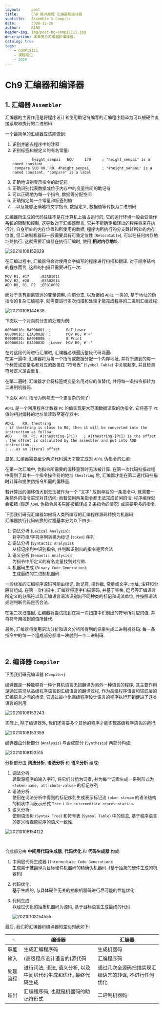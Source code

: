 ```yaml
---
layout:     post
title:      Ch9 编译原理 汇编器和编译器
subtitle:   Assemble & Compile
date:       2020-12-26
author:     R1NG
header-img: img/post-bg-comp15111.jpg
description: 本章简介汇编器和编译器.
catalog: true
tags:
    - COMP15111
    - 课程笔记
    - 2020
---
```


# Ch9 汇编器和编译器

## 1. 汇编器 `Assembler`

汇编器的主要作用是将程序设计者使用助记符编写的汇编程序翻译为可以被硬件直接读取和执行的二进制码. 

一个最简单的汇编器应该能做到:
1. 识别并删去程序中的注释
2. 识别标签和被定义的有名常量:
   ```
            height_senpai   EQU     170     ; "height_senpai" is a named constant
    compare SUB R0, R0, #height_senpai      ; "#height_senpai" is a named constant, "compare" is a label
   ```
3. 正确地识别表示指令的助记符
4. 正确识别代表数据或位于内存中的变量空间的助记符
5. 可以正确地为每一个指令, 数据等分配空间
6. 正确指定每一个常量和标签的值
7. ...以及能够正确地将文字指令, 数据定义, 数据值等转换为二进制码

汇编器所生成的代码往往不是在计算机上独占运行的, 它的运行环境一般会受操作系统的限制和控制, 这导致对于汇编器而言, 它并不能确定编译出的程序将来在执行时, 自身所处的内存位置和所使用的数据, 程序内所执行的分支跳转所处的内存位置, 但二进制机器码一般需要具有可重定位性 (`Relocatable`), 可以在任何内存地址处执行. 这就需要汇编器在执行汇编时, 使用 **相对内存地址**. 

![20210108152829](https://cdn.jsdelivr.net/gh/KirisameMarisaa/KirisameMarisaa.github.io/img/blogpost_images/20210108152829.png)

在汇编过程中, 汇编器将会对使用文字编写的程序进行扫描和翻译. 对于顺序结构的程序而言, 这样的扫描只需要进行一次:
```
MOV R1, #17     ;E3A01011
MOV R2, #20     ;E3A02014
ADD R0, R1, R2  ;E0810002
```

而对于含有距离较远的变量调用, 向前分支, 以及诸如 `ADRL` 一类的, 基于地址的伪指令的复杂汇编程序, 就需要进行多次扫描和处理才能完成程序的二进制汇编过程:

![20210108144638](https://cdn.jsdelivr.net/gh/KirisameMarisaa/KirisameMarisaa.github.io/img/blogpost_images/20210108144638.png)

下面以一个对向前分支的处理为例:

```
00000018: BA000001  ;       BLT Lower
0000001C: E3A0002B  ;       MOV R0, #'+' 
00000020: EA000000  ;       B Print
00000024: E3A0002D  ;Lower  MOV R0, #'-‘
```

在对这段代码进行汇编时, 汇编器必须遍历整段代码两遍:<br>
在第一遍中, 汇编器将为每一个指令或数据分配一个内存地址, 并将所遇到的每一个标签或变量名和对应的数值在 “符号表” (`Symbol Table`) 中关联起来, 并且检测符号定义是否重复. 

在第二遍时, 汇编器才会将标签或变量名用对应的值替代, 并将每一条指令都转为二进制机器码. 

下面以 `ADRL` 指令为例考虑一个更复杂的例子:

`ADRL` 是一个利用程序计数器 `PC` 的值实现更大范围数据读取的伪指令. 它将基于 `PC` 值的相对偏移的地址值读取至寄存器中:
```
ADRL    R0, thestring
; if thestring is close to R0, then it will be converted into the instruction as follow:
ADD     R0, PC, #(thestring-[PC])   ; #(thestring-[PC]) is the offset
; the offset is calculated by the assembler and put into ADD instruction...
; ...as an literal offset
```
显见, 汇编器需要至少两次代码遍历才能完成对 `ADRL` 伪指令的汇编:

在第一次汇编中, 伪指令所需要的偏移量暂时无法被计算. 在第一次代码扫描过程中得到了其中一个指令操作符的地址 `thestring` 后, 汇编器才能在第二遍代码扫描时计算和提供伪指令所需的偏移量. 

若计算出的偏移值大到无法被作为一个 “文字” 放到单独的一条指令中, 就需要一条额外的指令实现对其访问; 而若使用两条指令都无法完成访问的话, 程序编译就会报错 (假定 `ADRL` 伪指令最多只能被编译成 $2$ 条指令的情况) 或需要更多的指令. 

下面我们研究汇编器如何将人类所编写的汇编程序源码转换为机器码:<br>
汇编器执行代码转换的过程基本分为以下四步:
1. 词法分析 (`Lexical Analysis`):<br>
   将字符串/字符序列转换为标记 (`token`) 序列
2. 语法分析 (`Syntactic Analysis`):<br>
   从标记序列中识别指令, 并判断识别出的指令是否合法
3. 语义分析 (`Semantic Analysis`):<br>
   为指令中所定义的有名变量找到对应值. 
4. 机器码生成 (`Binary Code Generation`):<br>
   生成最终的二进制机器码. 

一段标准的汇编程序源码可能由标记, 助记符, 操作数, 常量或文字, 地址, 注释和分隔符组成. 在第一次扫描中, 汇编器将逐字扫描源码, 并基于空格, 逗号等汇编语言所定义的分隔符以及汇编语言语法识别出不同种类的标记和词法单位, 并按照语法规则判断代码是否合法. 

在第二次扫描里, 汇编器将尝试找到在第一次扫描中识别出的符号所对应的值, 并将符号用找到的值所替代. 

最终, 汇编器将使用语法分析和语义分析所得到的结果生成二进制机器码: 每一条指令中的每一个组成部分都唯一映射到一个二进制码. 

<br>

## 2. 编译器 `Compiler` 

下面我们研究编译器 (`Compiler`):<br>

编译器是一种能够将一种计算机语言无损翻译为另外一种语言的程序, 其主要作用是通过实现从高级程序语言到汇编语言的翻译过程, 作为高级程序语言和较底层的汇编语言之间的桥梁, 它通过最小化高级程序设计语言的程序执行开销促进了这类语言的利用.

![20210108153243](https://cdn.jsdelivr.net/gh/KirisameMarisaa/KirisameMarisaa.github.io/img/blogpost_images/20210108153243.png)

实际上, 除了编译器外, 我们还需要多个其他的程序才能实现高级程序语言的运行:

![20210108153359](https://cdn.jsdelivr.net/gh/KirisameMarisaa/KirisameMarisaa.github.io/img/blogpost_images/20210108153359.png)

编译器由分析部分 (`Analysis`) 与合成部分 (`Synthesis`) 两部分构成:

![20210108153515](https://cdn.jsdelivr.net/gh/KirisameMarisaa/KirisameMarisaa.github.io/img/blogpost_images/20210108153515.png)

分析部分由 **词法分析**, **语法分析** 和 **语义分析** 组成:

1. 词法分析: <br>
   读取源程序的输入字符, 将它们分组为词素, 并为每个词素生成一系列形式为 `<token-name, attribute-value>` 的标记序列.
2. 语法分析: <br>
   使用在词法分析中得到的标记序列生成表示标记流 `token stream` 的语法结构的树状中间表示形式 `Tree-Like intermediate representation`. 
3. 语义分析:<br>
   使用语法树 (`Syntax Tree`) 和符号表 (`Symbol Table`) 中的信息, 基于程序语言的定义检查原程序的语义一致性. 

![20210108154122](https://cdn.jsdelivr.net/gh/KirisameMarisaa/KirisameMarisaa.github.io/img/blogpost_images/20210108154122.png)

<br>

合成部分由 **中间层代码生成器**, **代码优化** 和 **代码生成器** 构成:

1. 中间层代码生成器 (`Intermediate Code Generation`): <br>
   生成易于被翻译为目标硬件机器码的精确伪机器码. (基于抽象的硬件生成的机器码)
2. 代码优化:<br>
   基于生成的, 与具体硬件无关的抽象机器码进行尽可能的性能优化.
3. 代码生成:<br>
   以经过优化的抽象机器码为源码, 基于目标语言生成最终的代码. 

   ![20210108154555](https://cdn.jsdelivr.net/gh/KirisameMarisaa/KirisameMarisaa.github.io/img/blogpost_images/20210108154555.png)


最后, 我们将汇编器和编译器的差别列表如下:

|-|编译器|汇编器|
|-|-|-|
|职能|生成汇编程序码|生成机器码|
|输入|(高级程序设计语言的)源代码|汇编程序码|
|处理流程|进行词法, 语法, 语义分析, 以及中间层代码生成和优化, 最终代码生成|通过几次全源码扫描实现汇编语言的转译, 不进行任何优化|
|输出|汇编程序码, 也就是机器码的助记符形式|二进制机器码|